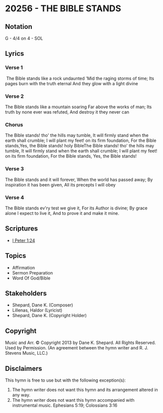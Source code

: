 # 20256 - THE BIBLE STANDS

## Notation

G - 4/4 on 4 - SOL

## Lyrics

### Verse 1

 The Bible stands like a rock undaunted 'Mid the raging storms of time; Its pages burn with the truth eternal And they glow with a light divine

### Verse 2

The Bible stands like a mountain soaring Far above the works of man; Its truth by none ever was refuted, And destroy it they never can

### Chorus

The Bible stands! tho' the hills may tumble, It will firmly stand when the earth shall crumble; I will plant my feet! on its firm foundation, For the Bible stands,Yes, the Bible stands! holy BibleThe Bible stands! tho' the hills may tumble, It will firmly stand when the earth shall crumble; I will plant my feet! on its firm foundation, For the Bible stands, Yes, the Bible stands!

### Verse 3

The Bible stands and it will forever, When the world has passed away; By inspiration it has been given, All its precepts I will obey

### Verse 4

The Bible stands ev'ry test we give it, For its Author is divine; By grace alone I expect to live it, And to prove it and make it mine.


## Scriptures

- [I Peter 1:24](https://www.biblegateway.com/passage/?search=I%20Peter%201%3A24)

## Topics

- Affirmation
- Sermon Preparation
- Word Of God/Bible

## Stakeholders

- Shepard, Dane K. (Composer)
- Lillenas, Haldor (Lyricist)
- Shepard, Dane K. (Copyright Holder)

## Copyright

Music and Arr. © Copyright 2013 by Dane K. Shepard. All Rights Reserved. Used by Permission.
(An agreement between the hymn writer and R. J. Stevens Music, LLC.)

## Disclaimers

This hymn is free to use but with the following exception(s):
1. The hymn writer does not want this hymn and its arrangement altered in any way.
2. The hymn writer does not want this hymn accompanied with instrumental music.
Ephesians 5:19; Colossians 3:16

